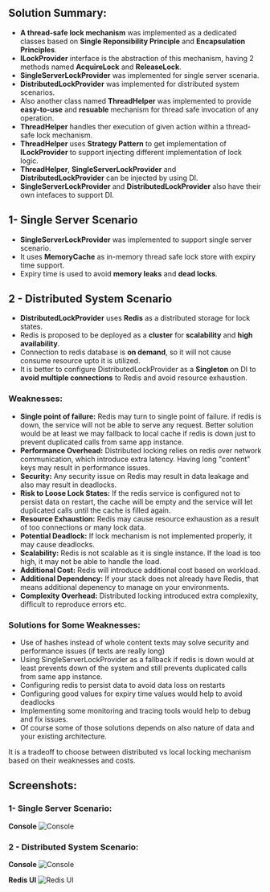 ## Solution Summary:
* **A thread-safe lock mechanism** was implemented as a dedicated classes based on **Single Reponsibility Principle** and **Encapsulation Principles**.
* **ILockProvider** interface is the abstraction of this mechanism, having 2 methods named **AcquireLock** and **ReleaseLock**.
* **SingleServerLockProvider** was implemented for single server scenaria.
* **DistributedLockProvider** was implemented for distributed system scenarios.
* Also another class named **ThreadHelper** was implemented to provide **easy-to-use** and **resuable** mechanism for thread safe invocation of any operation.
* **ThreadHelper** handles ther execution of given action within a thread-safe lock mechanism.
* **ThreadHelper** uses **Strategy Pattern** to get implementation of **ILockProvider** to support injecting different implementation of lock logic.
* **ThreadHelper**, **SingleServerLockProvider** and **DistributedLockProvider** can be injected by using DI.
* **SingleServerLockProvider** and **DistributedLockProvider** also have their own intefaces to support DI.

## 1- Single Server Scenario

* **SingleServerLockProvider** was implemented to support single server scenario.
* It uses **MemoryCache** as in-memory thread safe lock store with expiry time support.
* Expiry time is used to avoid **memory leaks** and **dead locks**.

## 2 - Distributed System Scenario

* **DistributedLockProvider** uses **Redis** as a distributed storage for lock states.
* Redis is proposed to be deployed as a **cluster** for **scalability** and **high availability**.
* Connection to redis database is **on demand**, so it will not cause consume resource upto it is utilized.
* It is better to configure DistributedLockProvider as a **Singleton** on DI to **avoid multiple connections** to Redis and avoid resource exhaustion.


### Weaknesses:
* **Single point of failure:** Redis may turn to single point of failure. if redis is down, the service will not be able to serve any request.
Better solution would be at least we may fallback to local cache if redis is down just to prevent duplicated calls from same app instance.
* **Performance Overhead:** Distributed locking relies on redis over network communication, which introduce extra latency. Having long "content" keys may result in performance issues.
* **Security:** Any security issue on Redis may result in data leakage and also may result in deadlocks.
* **Risk to Loose Lock States:** If the redis service is configured not to persist data on restart, the cache will be empty and the service will let duplicated calls until the cache is filled again.
* **Resource Exhaustion:** Redis may cause resource exhaustion as a result of too connections or many lock data.
* **Potential Deadlock:** If lock mechanism is not implemented properly, it may cause deadlocks.
* **Scalability:** Redis is not scalable as it is single instance. If the load is too high, it may not be able to handle the load.
* **Additional Cost:** Redis will introduce additional cost based on workload.
* **Additional Dependency:** If your stack does not already have Redis, that means additional depenency to manage on your environments.
* **Complexity Overhead:** Distributed locking introduced extra complexity, difficult to reproduce errors etc.

### Solutions for Some Weaknesses:
* Use of hashes instead of whole content texts may solve security and performance issues (if texts are really long)
* Using SingleServerLockProvider as a fallback if redis is down would at least prevents down of the system and still prevents duplicated calls from same app instance.
* Configuring redis to persist data to avoid data loss on restarts
* Configuring good values for expiry time values would help to avoid deadlocks
* Implementing some monitoring and tracing tools would help to debug and fix issues.
* Of course some of those solutions depends on also nature of data and your existing architecture.


It is a tradeoff to choose between distributed vs local locking mechanism based on their weaknesses and costs.

## Screenshots:

### 1- Single Server Scenario:
**Console**
![Console](https://github.com/tursoft/AdCreativeAI.IntegrationCase/blob/solution-by-mtursak/docs/screenshots/1.singleserver-screenshot1-console.png)

### 2 - Distributed System Scenario:
**Console**
![Console](https://github.com/tursoft/AdCreativeAI.IntegrationCase/blob/solution-by-mtursak/docs/screenshots/2.distributed-screenshot1-console.png)

**Redis UI**
![Redis UI](https://github.com/tursoft/AdCreativeAI.IntegrationCase/blob/solution-by-mtursak/docs/screenshots/3.distributed-screenshot2-redis.png)

